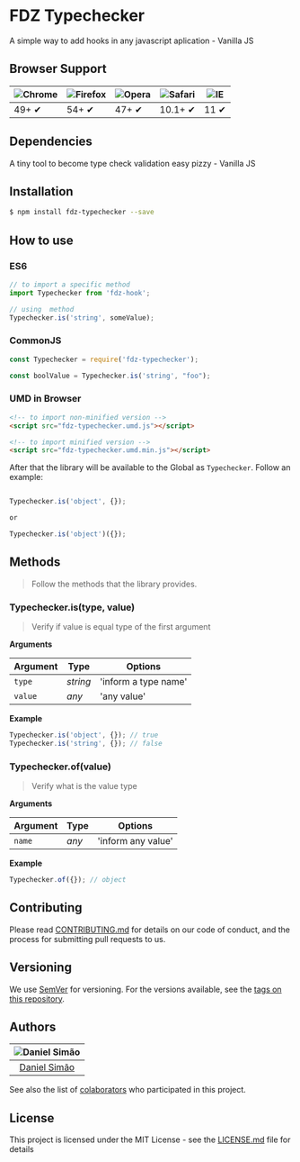 # FDZ Typechecker

A simple way to add hooks in any javascript aplication - Vanilla JS

## Browser Support


![Chrome](https://cloud.githubusercontent.com/assets/398893/3528328/23bc7bc4-078e-11e4-8752-ba2809bf5cce.png) | ![Firefox](https://cloud.githubusercontent.com/assets/398893/3528329/26283ab0-078e-11e4-84d4-db2cf1009953.png) | ![Opera](https://cloud.githubusercontent.com/assets/398893/3528330/27ec9fa8-078e-11e4-95cb-709fd11dac16.png) | ![Safari](https://cloud.githubusercontent.com/assets/398893/3528331/29df8618-078e-11e4-8e3e-ed8ac738693f.png) | ![IE](https://cloud.githubusercontent.com/assets/398893/3528325/20373e76-078e-11e4-8e3a-1cb86cf506f0.png) |
--- | --- | --- | --- | --- |
49+ ✔ | 54+ ✔ | 47+ ✔ | 10.1+ ✔ | 11 ✔ |

## Dependencies

A tiny tool to become type check validation easy pizzy - Vanilla JS

## Installation

```sh
$ npm install fdz-typechecker --save
```

## How to use

### ES6

```js
// to import a specific method
import Typechecker from 'fdz-hook';

// using  method
Typechecker.is('string', someValue);
```

### CommonJS

```js
const Typechecker = require('fdz-typechecker');

const boolValue = Typechecker.is('string', "foo");
```

### UMD in Browser

```html
<!-- to import non-minified version -->
<script src="fdz-typechecker.umd.js"></script>

<!-- to import minified version -->
<script src="fdz-typechecker.umd.min.js"></script>
```

After that the library will be available to the Global as `Typechecker`. Follow an example:

```js

Typechecker.is('object', {});

or

Typechecker.is('object')({});
```

## Methods

> Follow the methods that the library provides.

### Typechecker.is(type, value)

> Verify if value is equal type of the first argument

**Arguments**

| Argument | Type    | Options           |
|----------|---------|-------------------|
|`type`   |*string* | 'inform a type name'|
|`value`   |*any* | 'any value'|

**Example**

```js
Typechecker.is('object', {}); // true
Typechecker.is('string', {}); // false
```

### Typechecker.of(value)

> Verify what is the value type 

**Arguments**

| Argument | Type    | Options           |
|----------|---------|-------------------|
|`name`   |*any* | 'inform any value'|

**Example**

```js
Typechecker.of({}); // object
```

## Contributing

Please read [CONTRIBUTING.md](https://gist.github.com/PurpleBooth/b24679402957c63ec426) for details on our code of conduct, and the process for submitting pull requests to us.

## Versioning

We use [SemVer](http://semver.org/) for versioning. For the versions available, see the [tags on this repository](https://github.com/your/project/tags).

## Authors

|  ![Daniel Simão](https://avatars2.githubusercontent.com/u/4645658?v=4&s=460)|
|:---------------------:|
|  [Daniel Simão](https://github.com/simaodeveloper/)   |

See also the list of [colaborators](https://github.com/orgs/frontendizando/people) who participated in this project.

## License

This project is licensed under the MIT License - see the [LICENSE.md](LICENSE.md) file for details
